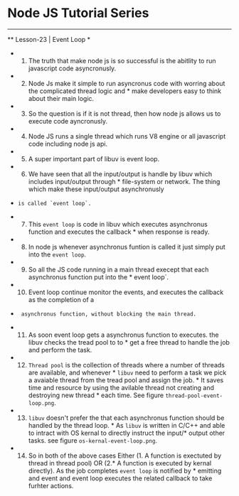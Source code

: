 
# Node JS Tutorial Series

***
**  Lesson-23 | Event Loop
* 
*  1. The truth that make node js is so successful is the abitlity to run javascript code asyncronusly.
*  2. Node Js make it simple to run asyncronus code with worring about the complicated thread logic and *     make developers easy to think about their main logic.
*  3. So the question is if it is not thread, then how node js allows us to execute code ayncronusly.
*  4. Node JS runs a single thread which runs V8 engine or all javascript code including node js api.
*  5. A super important part of libuv is event loop.
*  6. We have seen that all the input/output is handle by libuv which includes input/output through *     file-system or network. The thing which make these input/output asynchronusly 
*     is called `event loop`.
*  7. This `event loop` is code in libuv which executes asynchronus function and executes the callback *     when response is ready.
*  8. In node js whenever asynchronus funtion is called it just simply put into the `event loop`.
*  9. So all the JS code running in a main thread execept that each asynchronus function put into the    *     event loop`.
*  10. Event loop continue monitor the events, and executes the callback as the completion of a 
*      asynchronus function, without blocking the main thread.
*  11. As soon event loop gets a asynchronus function to executes. the libuv checks the tread pool to to *      get a free thread to handle the job and perform the task.
*  12. `Thread pool` is the collection of threads where a number of threads are available, and whenever *       `libuv` need to perform a task we pick a avaiable thread from the tread pool and assign the job. *        It saves time and resource by using the avilable thread not creating and destroying new thread *        each time. See figure `thread-pool-event-loop.png`.
*  13. `libuv` doesn't prefer the that each asynchronus function should be handled by the thread loop. *       As `libuv` is written in C/C++ and able to intract with OS kernal to directly instruct the input/*       output other tasks. see figure `os-kernal-event-loop.png`.
*  14. So in both of the above cases Either (1. A function is exectuted by thread in thread pool) OR (2.*      A function is executed by kernal directly). As the job completes `event loop` is notified by *      emitting and event and event loop executes the related callback to take furhter actions.